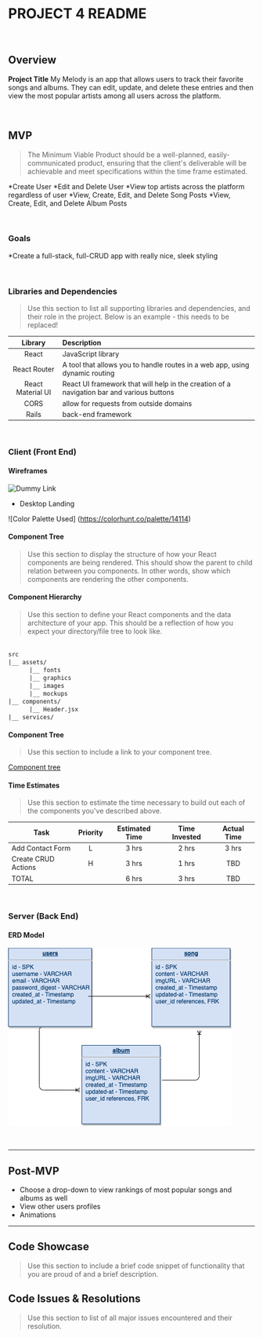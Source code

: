 # PROJECT 4 README

<br>

## Overview

**Project Title** My Melody is an app that allows users to track their favorite songs and albums. They can edit, update, and delete these entries and then view the most popular artists among all users across the platform. 

<br>

## MVP

> The Minimum Viable Product should be a well-planned, easily-communicated product, ensuring that the client's deliverable will be achievable and meet specifications within the time frame estimated.

 *Create User
 *Edit and Delete User
 *View top artists across the platform regardless of user 
 *View, Create, Edit, and Delete Song Posts
 *View, Create, Edit, and Delete Album Posts

<br>

### Goals

*Create a full-stack, full-CRUD app with really nice, sleek styling

<br>

### Libraries and Dependencies

> Use this section to list all supporting libraries and dependencies, and their role in the project. Below is an example - this needs to be replaced!

|     Library      | Description                                |
| :--------------: | :----------------------------------------- |
|      React       | JavaScript library|
|   React Router   | A tool that allows you to handle routes in a web app, using dynamic routing|
| React Material UI | React UI framework that will help in the creation of a navigation bar and various buttons |
|     CORS      | allow for requests from outside domains|
|     Rails      | back-end framework |

<br>

### Client (Front End)

#### Wireframes

![Dummy Link](url)

- Desktop Landing


![Color Palette Used] (https://colorhunt.co/palette/14114)


#### Component Tree

> Use this section to display the structure of how your React components are being rendered. This should show the parent to child relation between you components. In other words, show which components are rendering the other components. 

#### Component Hierarchy

> Use this section to define your React components and the data architecture of your app. This should be a reflection of how you expect your directory/file tree to look like. 

``` structure

src
|__ assets/
      |__ fonts
      |__ graphics
      |__ images
      |__ mockups
|__ components/
      |__ Header.jsx
|__ services/

```

#### Component Tree

> Use this section to include a link to your component tree.

[Component tree](url)

#### Time Estimates

> Use this section to estimate the time necessary to build out each of the components you've described above.

| Task                | Priority | Estimated Time | Time Invested | Actual Time |
| ------------------- | :------: | :------------: | :-----------: | :---------: |
| Add Contact Form    |    L     |     3 hrs      |     2 hrs     |    3 hrs    |
| Create CRUD Actions |    H     |     3 hrs      |     1 hrs     |     TBD     |
| TOTAL               |          |     6 hrs      |     3 hrs     |     TBD     |


<br>

### Server (Back End)

#### ERD Model

![ERD My Melody](MyMelodyERD.png)

<br>

***

## Post-MVP

> 
* Choose a drop-down to view rankings of most popular songs and albums as well
* View other users profiles
* Animations

***

## Code Showcase

> Use this section to include a brief code snippet of functionality that you are proud of and a brief description.

## Code Issues & Resolutions

> Use this section to list of all major issues encountered and their resolution.

